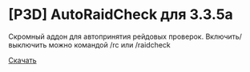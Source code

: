# [P3D] AutoRaidCheck для 3.3.5a
Скромный аддон для автопринятия рейдовых проверок.
Включить/выключить можно командой /rc или /raidcheck

[Скачать](https://github.com/Persik3D/AutoRaidCheck/releases/download/1.0.0.0/P3D_AutoRaidCheck.rar)
